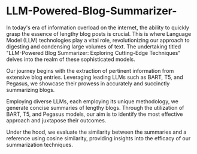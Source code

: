 # LLM-Powered-Blog-Summarizer-

In today's era of information overload on the internet, the ability to quickly grasp the essence of lengthy blog posts is crucial. This is where Language Model (LLM) technologies play a vital role, revolutionizing our approach to digesting and condensing large volumes of text. The undertaking titled "LLM-Powered Blog Summarizer: Exploring Cutting-Edge Techniques" delves into the realm of these sophisticated models.

Our journey begins with the extraction of pertinent information from extensive blog entries. Leveraging leading LLMs such as BART, T5, and Pegasus, we showcase their prowess in accurately and succinctly summarizing blogs.

Employing diverse LLMs, each employing its unique methodology, we generate concise summaries of lengthy blogs. Through the utilization of BART, T5, and Pegasus models, our aim is to identify the most effective approach and juxtapose their outcomes.

Under the hood, we evaluate the similarity between the summaries and a reference using cosine similarity, providing insights into the efficacy of our summarization techniques.
